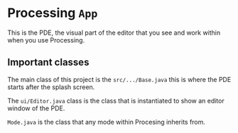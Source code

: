 # Processing `App`

This is the PDE, the visual part of the editor that you see and work within when you use Processing.

## Important classes

The main class of this project is the `src/.../Base.java` this is where the PDE starts after the splash screen.

The `ui/Editor.java` class is the class that is instantiated to show an editor window of the PDE.

`Mode.java` is the class that any mode within Procesing inherits from.

